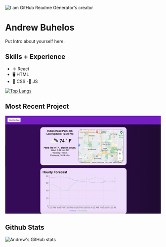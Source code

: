 ![I am GitHub Readme Generator's creator](https://media-exp2.licdn.com/dms/image/C5616AQFCdxUwp-eiag/profile-displaybackgroundimage-shrink_350_1400/0/1650733647041?e=1660176000&v=beta&t=dFJ2Vqy0Q8IEYiVWkbpHTXCc4rfhxs3NPiUdKxuMWSc)

# Andrew Buhelos

Put Intro about yourself here. 

## Skills + Experience

- ⚛️ React 
- 🖥 HTML
- 💅 CSS
-📝 JS

[![Top Langs](https://github-readme-stats.vercel.app/api/top-langs/?username=abuhelos&layout=compact)](https://github.com/abuhelos/github-readme-stats)

## Most Recent Project
<img href="https://abuhelos.github.io/weather-app/" src="Weather.jpg" height="auto" />

## Github Stats

![Andrew's GitHub stats](https://github-readme-stats.vercel.app/api?username=abuhelos&show_icons=true&theme=tokyonight)
